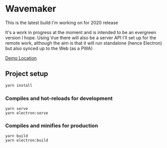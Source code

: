 # Wavemaker

This is the latest build I'm working on for 2020 release

It's a work in progress at the moment and is intended to be an evergreen version I hope. Using Vue there will also be a server API I'll set up for the remote work, although the aim is that it will run standalone (hence Electron) but also synced up to the Web (as a PWA)

[Demo Location](https://wavemakercards.github.io/Version-4/dist)

## Project setup

```javascript
yarn install
```

### Compiles and hot-reloads for development

```
yarn serve
yarn electron:serve
```

### Compiles and minifies for production

```
yarn build
yarn electron:build
```

### 
